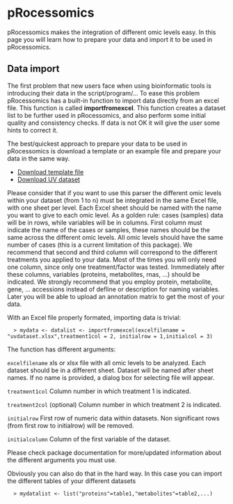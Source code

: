 # pRocessomics
pRocessomics makes the integration of different omic levels easy. In this page you will learn how to prepare your data and import it to be used in pRocessomics.

## Data import
The first problem that new users face when using bioinformatic tools is introducing their data in the script/program/... To ease this problem pRocessomics has a built-in function to import data directly from an excel file. This function is called **importfromexcel**. This function creates a dataset list to be further used in pRocessomics, and also perform some initial quality and consistency checks. If data is not OK it will give the user some hints to correct it.

The best/quickest approach to prepare your data to be used in pRocessomics is download a template or an example file and prepare your data in the same way. 
* [Download template file](/datasets/datasettemplate.xlsx)
* [Download UV dataset](/datasets/uvdataset.xlsx)

Please consider that if you want to use this parser the different omic levels within your dataset (from 1 to n) must be integrated in the same Excel file, with one sheet per level. Each Excel sheet should be named with the name you want to give to each omic level. 
As a golden rule: cases (samples) data will be in rows, while variables will be in columns. First column must indicate the name of the cases or samples, these names should be the same across the different omic levels. All omic levels should have the same number of cases (this is a current limitation of this package). We recommend that second and third column will correspond to the different treatments you applied to your data. Most of the times you will only need one column, since only one treatment/factor was tested. Inmmediately after these columns, variables (proteins, metabolites, rnas, ...) should be indicated. We strongly recommend that you employ protein, metabolite, gene, ... accessions instead of defline or description for naming variables. Later you will be able to upload an annotation matrix to get the most of your data.

With an Excel file properly formated, importing data is trivial:

```
  > mydata <- datalist <- importfromexcel(excelfilename = "uvdataset.xlsx",treatment1col = 2, initialrow = 1,initialcol = 3)
```
The function has different arguments:

  `excelfilename`   xls or xlsx file with all omic levels to be analyzed. Each dataset should be in a different sheet. Dataset will be named after sheet names. If no name is provided, a dialog box for selecting file will appear.

  `treatment1col`   Column number in which treatment 1 is indicated.

  `treatment2col`   (optional) Column number in which treatment 2 is indicated.

  `initialrow`  First row of numeric data within datasets. Non significant rows (from first row to initialrow) will be removed.

  `initialcolumn`   Column of the first variable of the dataset.

Please check package documentation for more/updated information about the different arguments you must use.


Obviously you can also do that in the hard way. In this case you can import the different tables of your different datasets
```
  > mydatalist <- list("proteins"=table1,"metabolites"=table2,...)
```
